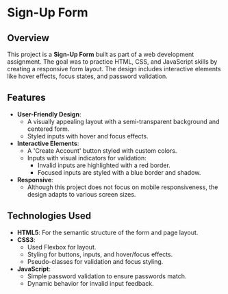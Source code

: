 # Sign-Up Form

## Overview
This project is a **Sign-Up Form** built as part of a web development assignment. The goal was to practice HTML, CSS, and JavaScript skills by creating a responsive form layout. The design includes interactive elements like hover effects, focus states, and password validation.

## Features
- **User-Friendly Design**:
  - A visually appealing layout with a semi-transparent background and centered form.
  - Styled inputs with hover and focus effects.
- **Interactive Elements**:
  - A 'Create Account' button styled with custom colors.
  - Inputs with visual indicators for validation:
    - Invalid inputs are highlighted with a red border.
    - Focused inputs are styled with a blue border and shadow.
- **Responsive**:
  - Although this project does not focus on mobile responsiveness, the design adapts to various screen sizes.

## Technologies Used
- **HTML5**: For the semantic structure of the form and page layout.
- **CSS3**:
  - Used Flexbox for layout.
  - Styling for buttons, inputs, and hover/focus effects.
  - Pseudo-classes for validation and focus styling.
- **JavaScript**:
  - Simple password validation to ensure passwords match.
  - Dynamic behavior for invalid input feedback.

